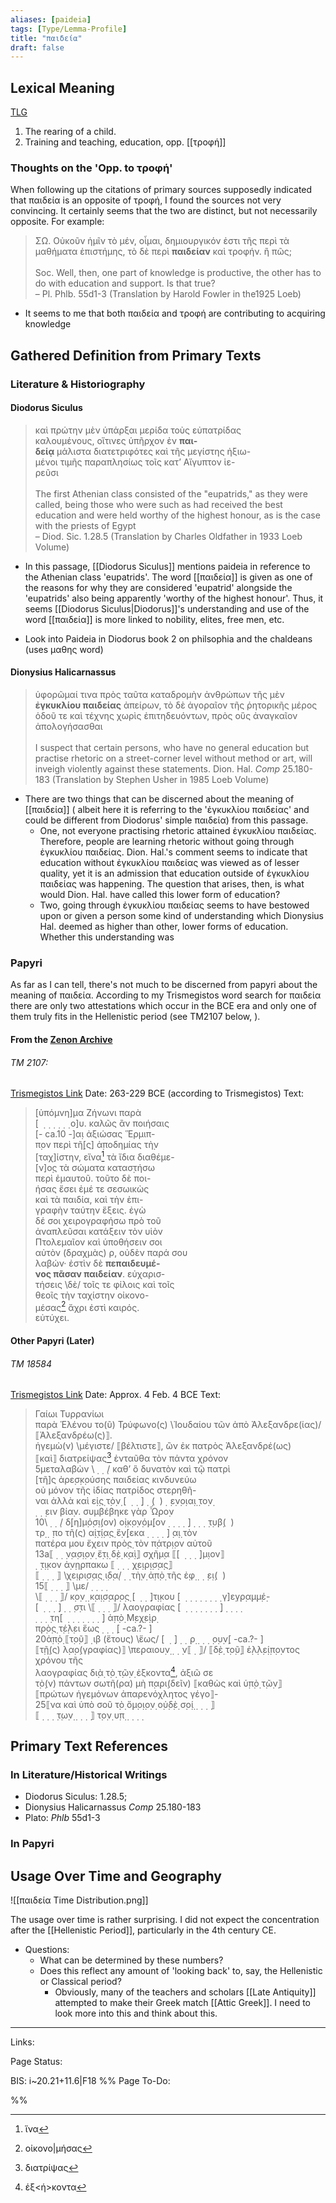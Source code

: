 ```yaml
---
aliases: [paideia]
tags: [Type/Lemma-Profile]
title: "παιδεία" 
draft: false
---
```


## Lexical Meaning
[TLG](http://stephanus.tlg.uci.edu/lsj/#context=lsj&eid=78989)
1. The rearing of a child.
2. Training and teaching, education, opp. [[τροφή]]

### Thoughts on the 'Opp. to τροφή'
When following up the citations of primary sources supposedly indicated that παιδεία is an opposite of τροφή, I found the sources not very convincing. It certainly seems that the two are distinct, but not necessarily opposite. For example:
> ΣΩ. Οὐκοῦν ἡμῖν τὸ μέν, οἶμαι, δημιουργικόν ἐστι τῆς περὶ τὰ μαθήματα ἐπιστήμης, τὸ δὲ περὶ **παιδείαν** καὶ τροφήν. ἢ πῶς;<br><br>
> Soc. Well, then, one part of knowledge is productive, the other has to do with education and support. Is that true? <br>
> – Pl. Phlb. 55d1-3 (Translation by Harold Fowler in the1925 Loeb)
- It seems to me that both παιδεία and τροφή are contributing to acquiring knowledge

## Gathered Definition from Primary Texts
### Literature & Historiography
#### Diodorus Siculus
> καὶ πρώτην μὲν ὑπάρξαι μερίδα τοὺς εὐπατρίδας  
καλουμένους, οἵτινες ὑπῆρχον ἐν **παι-  
δείᾳ** μάλιστα διατετριφότες καὶ τῆς μεγίστης ἠξιω-  
μένοι τιμῆς παραπλησίως τοῖς κατ’ Αἴγυπτον ἱε-  
ρεῦσι <br><br>
> The first Athenian class consisted of the "eupatrids," as they were called, being those who were such as had received the best education and were held worthy of the highest honour, as is the case with the priests of Egypt <br>
> – Diod. Sic. 1.28.5 (Translation by Charles Oldfather in 1933 Loeb Volume)
- In this passage, [[Diodorus Siculus]] mentions paideia in reference to the Athenian class 'eupatrids'. The word [[παιδεία]] is given as one of the reasons for why they are considered 'eupatrid' alongside the 'eupatrids' also being apparently 'worthy of the highest honour'. Thus, it seems [[Diodorus Siculus|Diodorus]]'s understanding and use of the word [[παιδεία]] is more linked to nobility, elites, free men, etc.

- Look into Paideia in Diodorus book 2 on philsophia and the chaldeans (uses μαθης word)

#### Dionysius Halicarnassus
> ὑφορῶμαί τινα πρὸς ταῦτα καταδρομὴν ἀνθρώπων τῆς μὲν **ἐγκυκλίου παιδείας** ἀπείρων, τὸ δὲ ἀγοραῖον τῆς ῥητορικῆς μέρος ὁδοῦ τε καὶ τέχνης χωρὶς ἐπιτηδευόντων, πρὸς οὓς ἀναγκαῖον ἀπολογήσασθαι<br><br>
> I suspect that certain persons, who have no general education but practise rhetoric on a street-corner level without method or art, will inveigh violently against these statements.
>  Dion. Hal. *Comp* 25.180-183 (Translation by Stephen Usher in 1985 Loeb Volume)

- There are two things that can be discerned about the meaning of [[παιδεία]] ( albeit here it is referring to the 'ἐγκυκλίου παιδείας' and could be different from Diodorus' simple παιδεία) from this passage. 
	- One, not everyone practising rhetoric attained ἐγκυκλίου παιδείας. Therefore, people are learning rhetoric without going through ἐγκυκλίου παιδείας. Dion. Hal.'s comment seems to indicate that education without ἐγκυκλίου παιδείας was viewed as of lesser quality, yet it is an admission that education outside of ἐγκυκλίου παιδείας was happening. The question that arises, then, is what would Dion. Hal. have called this lower form of education? 
	- Two, going through ἐγκυκλίου παιδείας seems to have bestowed upon or given a person some kind of understanding which Dionysius Hal. deemed as higher than other, lower forms of education. Whether this understanding was 

### Papyri
As far as I can tell, there's not much to be discerned from papyri about the meaning of παιδεία. According to my Trismegistos word search for παιδεία there are only two attestations which occur in the BCE era and only one of them truly fits in the Hellenistic period (see TM2107 below, ). 

#### From the [Zenon Archive](Zenon-Archive.md)
###### TM 2107:
[Trismegistos Link](https://www.trismegistos.org/text/2107)
Date: 263-229 BCE (according to Trismegistos)
Text:
> [ὑπόμνη]μα Ζήνωνι παρὰ  
[  ̣  ̣  ̣  ̣  ̣  ̣ ο]υ. καλῶς ἂν ποιήσαις  
[- ca.10 -]α̣ι ἀξιώσας Ἕρμιπ-  
π̣ον περὶ τῆ̣[ς] ἀ̣ποδημίας τὴ̣ν  
[ταχ]ίστην, εἵνα[^4] τὰ ἴδια διαθέμε-  
[ν]ο̣ς τὰ σώματα κατασ̣τήσω  
περὶ ἐμαυτοῦ. τοῦτο δὲ ποι-  
ήσας ἔσει ἐμέ τε σεσωικὼς  
καὶ τὰ παιδία, καὶ τὴν ἐπι-  
γραφὴν ταύτην ἕξεις. ἐγὼ  
δέ σοι χειρογραφήσω πρὸ τοῦ  
ἀναπλεῦσαι κατάξειν τὸν υἱὸν  
Πτολεμαῖον καὶ ὑποθήσειν σοι  
αὐτὸν (δραχμὰς) ρ, οὐδὲν παρά σου  
λαβών· ἐστὶν δὲ **πεπαιδευμέ-  
νος πᾶσαν παιδείαν**. εὐχαρισ-  
τήσεις \δὲ/ τοῖς τε φίλοις καὶ τοῖς  
θεοῖς τὴν ταχίστην οἰκονο-  
μέσας[^3] ἄχρι ἐστὶ καιρός.  
εὐτύχει.
 

#### Other Papyri (Later)
###### TM 18584
[Trismegistos Link](https://www.trismegistos.org/text/18584)
Date: Approx. 4 Feb. 4 BCE
Text: 
> Γαίωι Τυρρανίωι  
παρὰ Ἑλένου το(ῦ) Τρύφωνο(ς) \Ἰουδαίου τῶν ἀπὸ Ἀλεξανδρε(ίας)/ ⟦Ἀλεξανδρέω(ς)⟧.  
ἡγεμὼ(ν) \μέγιστε/ ⟦βέλτιστε⟧, ὢν ἐκ πατρὸς Ἀλεξανδρέ(ως)  
⟦καὶ⟧ διατρείψας[^2]  ἐνταῦθα τὸν πάντα χρόνον  
5μεταλαβὼν \ ̣  ̣  ̣/ καθʼ ὃ δυνατὸν καὶ τῷ πατρὶ  
[τῆ]ς ἀρε̣σ̣κ̣ούσης παιδείας κινδυνεύω  
οὐ μόνον τῆς ἰδίας πατρίδος στερηθῆ-  
ναι ἀλλὰ καὶ ε̣ἰ̣ς̣ τ̣ὸ̣ν̣ [  ̣  ̣  ̣] ̣  ̣(  )  ̣  ̣ε̣ν̣ο̣ια̣ι̣ ̣το̣ν̣  
 ̣  ̣  ̣ειν βία̣ν. συμβέβηκε γὰρ Ὧ̣ρο̣ν  
10\ ̣  ̣  ̣/ δ̣[η]μ̣ό̣σ̣ι̣(ον) ο̣ἰ̣κ̣ο̣ν̣ό̣μ̣[ον  ̣  ̣  ̣  ̣  ̣] ̣  ̣  ̣  ̣τ̣υ̣β̣(  )  
τρ̣ ̣  ̣πο τῆ(ς) α̣ἰ̣τ̣ί̣α̣ς̣ ἕ̣ν̣[εκα  ̣  ̣  ̣  ̣  ̣] ̣α̣ι̣ τὸν  
πατέρα μου ἔχειν π̣ρὸ̣ς̣ τὸν π̣άτ̣ρ̣ι̣ον αὐτοῦ  
13a⟦ ̣  ̣  ̣ν̣α̣σ̣ι̣ο̣ν̣ ἔ̣τ̣ι̣ δ̣ὲ̣ κ̣α̣ὶ̣⟧ σ̣χῆ̣μ̣α ⟦[  ̣  ̣  ̣  ̣]μ̣ιον⟧  
 ̣  ̣τ̣ι̣κον ἀ̣ν̣η̣ρπακω ⟦ ̣  ̣  ̣  ̣χ̣ε̣ι̣ρ̣ι̣σ̣α̣ς̣⟧  
⟦ ̣  ̣  ̣  ̣⟧ \χε̣ι̣ρι̣σ̣α̣ς̣ ι̣δ̣α̣/  ̣  ̣ τὴ̣ν̣ ἀ̣π̣ὸ̣ τῆς ἐ̣φ̣ ̣  ̣  ̣ε̣ι̣(  )  
15⟦ ̣  ̣  ̣  ̣⟧ \με/  ̣  ̣  ̣  ̣  
\⟦ ̣  ̣  ̣  ̣⟧/ κ̣ο̣ν̣ ̣ κ̣α̣ι̣σ̣α̣ρ̣ο̣ς̣ [  ̣  ̣  ̣]τ̣ι̣κου [  ̣  ̣  ̣  ̣  ̣  ̣  ̣  ̣ γ]ε̣γ̣ρ̣α̣μ̣μ̣έ̣-  
[  ̣  ̣  ̣  ̣] ̣  ̣  ̣σ̣τι \⟦ ̣  ̣  ̣  ̣⟧/ λαογραφίας [  ̣  ̣  ̣  ̣  ̣  ̣  ̣  ̣] ̣  ̣  ̣  ̣  
 ̣  ̣  ̣  ̣τη[  ̣  ̣  ̣  ̣  ̣  ̣  ̣  ̣] ἀ̣π̣ὸ̣ Μ̣ε̣χ̣ε̣ὶ̣ρ̣  
π̣ρ̣ὸ̣ς̣ τ̣έ̣λ̣ει ἕως  ̣  ̣  ̣  ̣[ -ca.?- ]  
20ἀ̣π̣ὸ̣ ⟦τ̣ο̣ῦ̣⟧  ̣ ιβ (ἔτους) \ἕως/ [  ̣  ̣] ̣  ̣  ̣ρ̣ ̣  ̣  ̣  ̣ο̣υ̣ν̣[ -ca.?- ]  
⟦τ̣ῆ̣(ς) λ̣α̣ο̣(γραφίας)⟧ \πε̣ραιου̣ν̣ ̣  ̣  ̣ν⟦ ̣  ̣⟧/ ⟦δ̣ὲ̣ τ̣ο̣ῦ̣⟧ ἐ̣λ̣λ̣ε̣ί̣π̣ο̣ντος χρόνου τῆς  
λαογραφίας δι̣ὰ̣ τ̣ὸ̣ τ̣ῶ̣ν̣ ἑξκοντα[^1], ἀξιῶ σε  
τ̣ὸ̣(ν) πάντων σωτῆ(ρα) μὴ π̣α̣ρι̣(δεῖν) ⟦καθὼς καὶ ὑ̣π̣ὸ̣ τ̣ῶ̣ν̣⟧  
⟦πρώτων ἡγεμόνων ἀπαρενόχλητος γέγο⟧-  
25⟦να καὶ ὑπὸ σοῦ τ̣ὸ̣ ὅ̣μ̣ο̣ι̣ο̣ν̣ ο̣ὐ̣δ̣ὲ̣ σ̣ο̣ί̣  ̣  ̣  ̣  ̣⟧  
⟦ ̣  ̣  ̣  ̣τ̣ω̣ν̣ ̣  ̣  ̣  ̣⟧ τ̣ο̣ν̣ υ̣π̣ ̣  ̣  ̣  ̣

	
## Primary Text References
### In Literature/Historical Writings
- Diodorus Siculus: 1.28.5; 
- Dionysius Halicarnassus *Comp* 25.180-183
- Plato: *Phlb* 55d1-3

### In Papyri

## Usage Over Time and Geography
![[παιδεία Time Distribution.png]]

The usage over time is rather surprising. I did not expect the concentration after the [[Hellenistic Period]], particularly in the 4th century CE. 
- Questions:
	- What can be determined by these numbers?
	- Does this reflect any amount of 'looking back' to, say, the Hellenistic or Classical period?
		- Obviously, many of the teachers and scholars [[Late Antiquity]] attempted to make their Greek match [[Attic Greek]]. I need to look more into this and think about this.

--- 
Links: 

Page Status: 

BIS: i~20.21+11.6|F18
%%
Page To-Do:

%%
[^1]: ἑξ<ή>κοντα
[^2]: διατρίψας
[^3]: οἰκονο|μήσας
[^4]: ἵνα